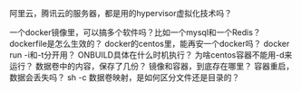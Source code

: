 阿里云，腾讯云的服务器，都是用的hypervisor虚拟化技术吗？

一个docker镜像里，可以搞多个软件吗？比如一个mysql和一个Redis？
dockerfile是怎么生效的？
docker的centos里，能再安一个docker吗？
docker run -i和-t分开用？
ONBUILD具体在什么时机执行？
为啥centos容器不能用-d来运行？
数据卷中的内容，保存了几份？
镜像和容器，到底存在哪里？
容器重启，数据会丢失吗？
sh -c
数据卷映射，是如何区分文件还是目录的？
